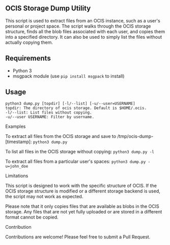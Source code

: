 ## OCIS Storage Dump Utility

This script is used to extract files from an OCIS instance, such as a user's personal or project space. The script walks through the OCIS storage structure, finds all the blob files associated with each user, and copies them into a specified directory. It can also be used to simply list the files without actually copying them.

## Requirements

- Python 3
- msgpack module (use `pip install msgpack` to install)

## Usage
```
python3 dump.py [topdir] [-l/--list] [-u/--user=USERNAME]
topdir: The directory of ocis storage. Default is $HOME/.ocis.
-l/--list: List files without copying.
-u/--user USERNAME: Filter by username.
```
Examples

To extract all files from the OCIS storage and save to /tmp/ocis-dump-[timestamp]:
`python3 dump.py`

To list all files in the OCIS storage without copying:
`python3 dump.py -l`

To extract all files from a particular user's spaces:
`python3 dump.py -u=john_doe`

Limitations

This script is designed to work with the specific structure of OCIS. If the OCIS storage structure is modified or a different storage backend is used, the script may not work as expected.

Please note that it only copies files that are available as blobs in the OCIS storage. Any files that are not yet fully uploaded or are stored in a different format cannot be copied.

Contribution

Contributions are welcome! Please feel free to submit a Pull Request.
